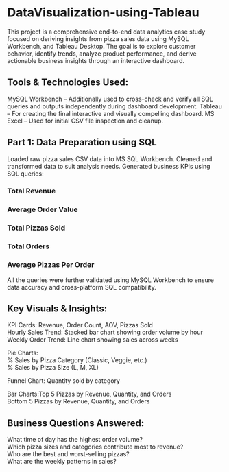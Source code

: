 # DataVisualization-using-Tableau
This project is a comprehensive end-to-end data analytics case study focused on deriving insights from pizza sales data using  MySQL Workbench, and Tableau Desktop. The goal is to explore customer behavior, identify trends, analyze product performance, and derive actionable business insights through an interactive dashboard.
## Tools & Technologies Used:

MySQL Workbench – Additionally used to cross-check and verify all SQL queries and outputs independently during dashboard development.
Tableau – For creating the final interactive and visually compelling dashboard.
MS Excel  – Used for initial CSV file inspection and cleanup.
## Part 1: Data Preparation using SQL
Loaded raw pizza sales CSV data into MS SQL Workbench.
Cleaned and transformed data to suit analysis needs.
Generated business KPIs using SQL queries:
### Total Revenue
### Average Order Value
### Total Pizzas Sold
### Total Orders
### Average Pizzas Per Order
All the queries were further validated using MySQL Workbench to ensure data accuracy and cross-platform SQL compatibility.
## Key Visuals & Insights:

KPI Cards: Revenue, Order Count, AOV, Pizzas Sold <br>
Hourly Sales Trend: Stacked bar chart showing order volume by hour <br>
Weekly Order Trend: Line chart showing sales across weeks <br>

Pie Charts:<br>
% Sales by Pizza Category (Classic, Veggie, etc.)<br>
% Sales by Pizza Size (L, M, XL)<br>

Funnel Chart: Quantity sold by category<br>

Bar Charts:Top 5 Pizzas by Revenue, Quantity, and Orders<br>
Bottom 5 Pizzas by Revenue, Quantity, and Orders<br>
## Business Questions Answered:
What time of day has the highest order volume?<br>
Which pizza sizes and categories contribute most to revenue?<br>
Who are the best and worst-selling pizzas?<br>
What are the weekly patterns in sales?
